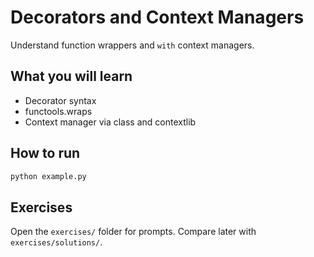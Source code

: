# Decorators and Context Managers

Understand function wrappers and `with` context managers.

## What you will learn
- Decorator syntax
- functools.wraps
- Context manager via class and contextlib

## How to run
```bash
python example.py
```

## Exercises
Open the `exercises/` folder for prompts. Compare later with `exercises/solutions/`.
